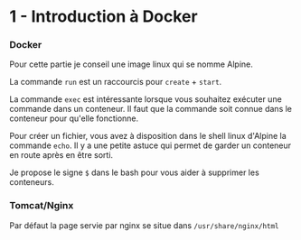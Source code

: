 # 1 - Introduction à Docker

### Docker

Pour cette partie je conseil une image linux qui se nomme Alpine.

La commande `run` est un raccourcis pour `create` + `start`.

La commande `exec` est intéressante lorsque vous souhaitez exécuter une commande dans un conteneur. Il faut que la commande soit connue dans le conteneur pour qu'elle fonctionne.

Pour créer un fichier, vous avez à disposition dans le shell linux d'Alpine la commande `echo`. Il y a une petite astuce qui permet de garder un conteneur en route après en être sorti.

Je propose le signe `$` dans le bash pour vous aider à supprimer les conteneurs.

### Tomcat/Nginx

Par défaut la page servie par nginx se situe dans `/usr/share/nginx/html`
